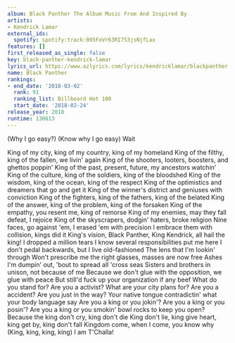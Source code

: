 ```yaml
---
album: Black Panther The Album Music From And Inspired By
artists:
- Kendrick Lamar
external_ids:
  spotify: spotify:track:005FoVr63RI753jsNjfLax
features: []
first_released_as_single: false
key: black-panther-kendrick-lamar
lyrics_url: https://www.azlyrics.com/lyrics/kendricklamar/blackpanther.html
name: Black Panther
rankings:
- end_date: '2018-03-02'
  rank: 91
  ranking_list: Billboard Hot 100
  start_date: '2018-02-24'
release_year: 2018
runtime: 130613
---
```

(Why I go easy?)
(Know why I go easy)
Wait

King of my city, king of my country, king of my homeland
King of the filthy, king of the fallen, we livin' again
King of the shooters, looters, boosters, and ghettos poppin'
King of the past, present, future, my ancestors watchin'
King of the culture, king of the soldiers, king of the bloodshed
King of the wisdom, king of the ocean, king of the respect
King of the optimistics and dreamers that go and get it
King of the winner's district and geniuses with conviction
King of the fighters, king of the fathers, king of the belated
King of the answer, king of the problem, king of the forsaken
King of the empathy, you resent me, king of remorse
King of my enemies, may they fall defeat, I rejoice
King of the skyscrapers, dodgin' haters, broke religion
Nine faces, go against 'em, I erased 'em with precision
I embrace them with collision, kings did it
King's vision, Black Panther, King Kendrick, all hail the king!
I dropped a million tears
I know several responsibilities put me here
I don't pedal backwards, but I live old-fashioned
The lens that I'm lookin' through
Won't prescribe me the right glasses, masses are now free
Ashes I'm dumpin' out, 'bout to spread all 'cross seas
Sisters and brothers in unison, not because of me
Because we don't glue with the opposition, we glue with peace
But still'd fuck up your organization if any beef
What do you stand for?
Are you a activist? What are your city plans for?
Are you a accident? Are you just in the way?
Your native tongue contradictin' what your body language say
Are you a king or you jokin'? Are you a king or you posin'?
Are you a king or you smokin' bowl rocks to keep you open?
Because the king don't cry, king don't die
King don't lie, king give heart, king get by, king don't fall
Kingdom come, when I come, you know why
(King, king, king, king)
I am T'Challa!
